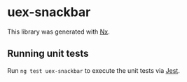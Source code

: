 # uex-snackbar

This library was generated with [Nx](https://nx.dev).

## Running unit tests

Run `ng test uex-snackbar` to execute the unit tests via [Jest](https://jestjs.io).
